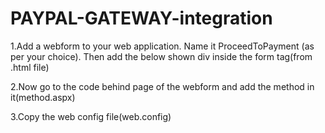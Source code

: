 # PAYPAL-GATEWAY-integration
1.Add a webform to your web application.
Name it ProceedToPayment (as per your choice). 
Then add the below shown div inside the form tag(from .html file)

2.Now go to the code behind page of the webform and add the method in it(method.aspx)

3.Copy the web config file(web.config)
